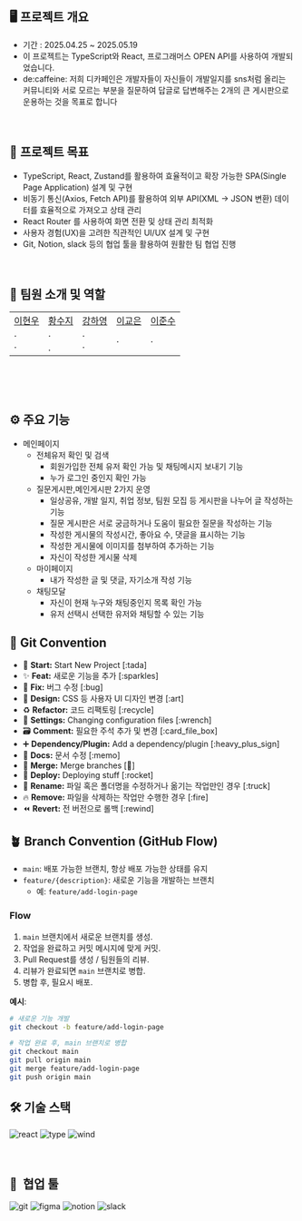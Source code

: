 ## 🖥️ 프로젝트 개요

- 기간 : 2025.04.25 ~ 2025.05.19
- 이 프로젝트는 TypeScript와 React, 프로그래머스 OPEN API를 사용하여 개발되었습니다.
- de:caffeine: 저희 디카페인은 개발자들이 자신들이 개발일지를 sns처럼 올리는 커뮤니티와 서로 모르는 부분을 질문하여 답글로 답변해주는 2개의 큰 게시판으로 운용하는 것을 목표로 합니다
  <br><br><br>

## 🎯 프로젝트 목표

- TypeScript, React, Zustand를 활용하여 효율적이고 확장 가능한 SPA(Single Page Application) 설계 및 구현
- 비동기 통신(Axios, Fetch API)를 활용하여 외부 API(XML → JSON 변환) 데이터를 효율적으로 가져오고 상태 관리
- React Router 를 사용하여 화면 전환 및 상태 관리 최적화
- 사용자 경험(UX)을 고려한 직관적인 UI/UX 설계 및 구현
- Git, Notion, slack 등의 협업 툴을 활용하여 원활한 팀 협업 진행
  <br><br><br>

## 👥 팀원 소개 및 역할

<center>
<table>
  <tbody>
    <tr>
    </tr>
    <center>
    <tr>
      <td><a href="https://github.com/manto123123123">이현우</a></td>
      <td><a href="https://github.com/ssujissuji">황수지</a></td> 
      <td><a href="https://github.com/Hayoung0708">강하영</a></td>
      <td><a href="https://github.com/kyoeun01">이교은</a></td>
      <td><a href="https://github.com/dlakrp123">이준수</a></td>
    </tr>
      <tr>
      <td><a>· <br>· </a></td>
      <td><a>· <br>. </a></td>
      <td><a>· <br>·</a></td>
      <td><a>· </a></td>
      <td><a>· </a></td>
    </tr>
  </tbody>
</table>
</center>
<br><br><br>

## ⚙️ 주요 기능

- 메인페이지
  - 전체유저 확인 및 검색
    - 회원가입한 전체 유저 확인 가능 및 채팅메시지 보내기 기능
    - 누가 로그인 중인지 확인 가능
  - 질문게시판,메인게시판 2가지 운영
    - 일상공유, 개발 일지, 취업 정보, 팀원 모집 등 게시판을 나누어 글 작성하는 기능
    - 질문 게시판은 서로 궁금하거나 도움이 필요한 질문을 작성하는 기능
    - 작성한 게시물의 작성시간, 좋아요 수, 댓글을 표시하는 기능
    - 작성한 게시물에 이미지를 첨부하여 추가하는 기능
    - 자신이 작성한 게시물 삭제
  - 마이페이지
    - 내가 작성한 글 및 댓글, 자기소개 작성 기능
  - 채팅모달
    - 자신이 현재 누구와 채팅중인지 목록 확인 가능
    - 유저 선택시 선택한 유저와 채팅할 수 있는 기능

## 🎯 Git Convention

- 🎉 **Start:** Start New Project [:tada]
- ✨ **Feat:** 새로운 기능을 추가 [:sparkles]
- 🐛 **Fix:** 버그 수정 [:bug]
- 🎨 **Design:** CSS 등 사용자 UI 디자인 변경 [:art]
- ♻️ **Refactor:** 코드 리팩토링 [:recycle]
- 🔧 **Settings:** Changing configuration files [:wrench]
- 🗃️ **Comment:** 필요한 주석 추가 및 변경 [:card_file_box]
- ➕ **Dependency/Plugin:** Add a dependency/plugin [:heavy_plus_sign]
- 📝 **Docs:** 문서 수정 [:memo]
- 🔀 **Merge:** Merge branches [:twisted_rightwards_arrows:]
- 🚀 **Deploy:** Deploying stuff [:rocket]
- 🚚 **Rename:** 파일 혹은 폴더명을 수정하거나 옮기는 작업만인 경우 [:truck]
- 🔥 **Remove:** 파일을 삭제하는 작업만 수행한 경우 [:fire]
- ⏪️ **Revert:** 전 버전으로 롤백 [:rewind]

## 🪴 Branch Convention (GitHub Flow)

- `main`: 배포 가능한 브랜치, 항상 배포 가능한 상태를 유지
- `feature/{description}`: 새로운 기능을 개발하는 브랜치
  - 예: `feature/add-login-page`

### Flow

1. `main` 브랜치에서 새로운 브랜치를 생성.
2. 작업을 완료하고 커밋 메시지에 맞게 커밋.
3. Pull Request를 생성 / 팀원들의 리뷰.
4. 리뷰가 완료되면 `main` 브랜치로 병합.
5. 병합 후, 필요시 배포.

**예시**:

```bash
# 새로운 기능 개발
git checkout -b feature/add-login-page

# 작업 완료 후, main 브랜치로 병합
git checkout main
git pull origin main
git merge feature/add-login-page
git push origin main
```

## 🛠️ 기술 스택

![react](https://img.shields.io/badge/React-20232A?style=for-the-badge&logo=react&logoColor=61DAFB)
![type](https://img.shields.io/badge/TypeScript-007ACC?style=for-the-badge&logo=typescript&logoColor=white)
![wind](https://img.shields.io/badge/Tailwind_CSS-38B2AC?style=for-the-badge&logo=tailwind-css&logoColor=white)
<br><br><br>

## 🚀  협업 툴

![git](https://img.shields.io/badge/GitHub-100000?style=for-the-badge&logo=github&logoColor=white)
![figma](https://img.shields.io/badge/Figma-F24E1E?style=for-the-badge&logo=figma&logoColor=white)
![notion](https://img.shields.io/badge/Notion-000000?style=for-the-badge&logo=notion&logoColor=white)
![slack](https://img.shields.io/badge/Slack-4A154B?style=for-the-badge&logo=slack&logoColor=white)
